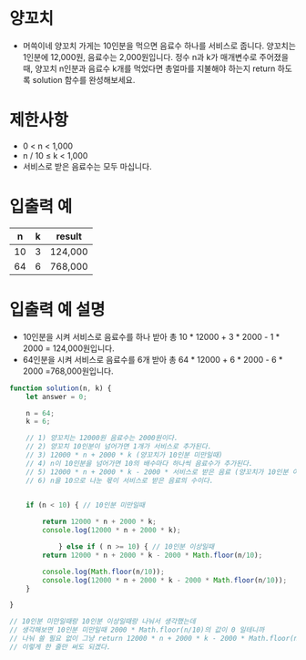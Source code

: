 # 양꼬치
- 머쓱이네 양꼬치 가게는 10인분을 먹으면 음료수 하나를 서비스로 줍니다. 양꼬치는 1인분에 12,000원, 음료수는 2,000원입니다. 정수 n과 k가 매개변수로 주어졌을 때, 양꼬치 n인분과 음료수 k개를 먹었다면 총얼마를 지불해야 하는지 return 하도록 solution 함수를 완성해보세요.



# 제한사항
- 0 < n < 1,000
- n / 10 ≤ k < 1,000
- 서비스로 받은 음료수는 모두 마십니다.

# 입출력 예
| n | k | result |
| -- | -- | ------ |
| 10 | 3 | 124,000|
| 64 | 6 | 768,000 |

# 입출력 예 설명
- 10인분을 시켜 서비스로 음료수를 하나 받아 총 10 * 12000 + 3 * 2000 - 1 * 2000 = 124,000원입니다.
- 64인분을 시켜 서비스로 음료수를 6개 받아 총 64 * 12000 + 6 * 2000 - 6 * 2000 =768,000원입니다.

```javascript
function solution(n, k) {
    let answer = 0;

    n = 64;
    k = 6;

    // 1) 양꼬치는 12000원 음료수는 2000원이다.
    // 2) 양꼬치 10인분이 넘어가면 1개가 서비스로 추가된다.
    // 3) 12000 * n + 2000 * k (양꼬치가 10인분 미만일때)
    // 4) n이 10인분을 넘어가면 10의 배수마다 하나씩 음료수가 추가된다.
    // 5) 12000 * n + 2000 * k - 2000 * 서비스로 받은 음료 (양꼬치가 10인분 이상일때)
    // 6) n을 10으로 나눈 몫이 서비스로 받은 음료의 수이다.

    
    if (n < 10) { // 10인분 미만일때

        return 12000 * n + 2000 * k;
        console.log(12000 * n + 2000 * k);

            } else if ( n >= 10) { // 10인분 이상일때
        return 12000 * n + 2000 * k - 2000 * Math.floor(n/10);

        console.log(Math.floor(n/10));
        console.log(12000 * n + 2000 * k - 2000 * Math.floor(n/10));
    }

}

// 10인분 미만일때랑 10인분 이상일때랑 나눠서 생각했는데
// 생각해보면 10인분 미만일때 2000 * Math.floor(n/10)의 값이 0 일테니까 
// 나눠 쓸 필요 없이 그냥 return 12000 * n + 2000 * k - 2000 * Math.floor(n/10);
// 이렇게 한 줄만 써도 되겠다.
```